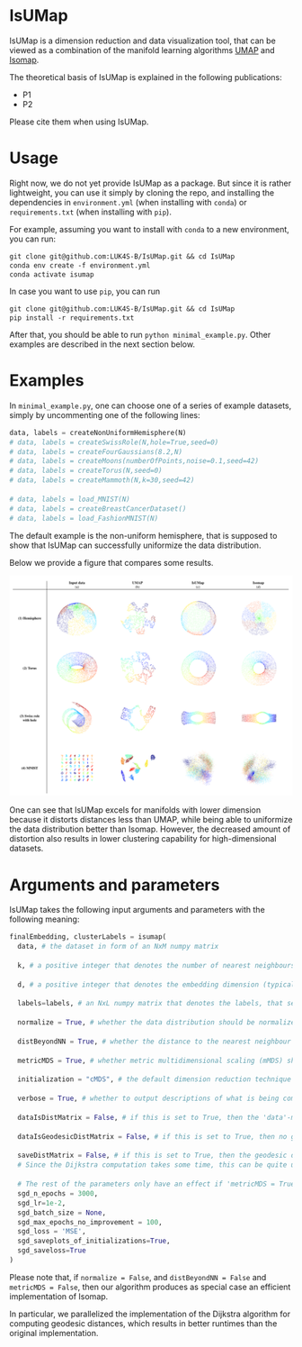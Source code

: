 # IsUMap

IsUMap is a dimension reduction and data visualization tool, that can be viewed as a combination of the manifold learning algorithms [UMAP](https://github.com/lmcinnes/umap) and [Isomap](https://scikit-learn.org/stable/modules/generated/sklearn.manifold.Isomap.html).

The theoretical basis of IsUMap is explained in the following publications:
  - P1
  - P2

Please cite them when using IsUMap.

# Usage

Right now, we do not yet provide IsUMap as a package. 
But since it is rather lightweight, you can use it simply by cloning the repo, and installing the dependencies in `environment.yml` (when installing with `conda`) or `requirements.txt` (when installing with `pip`). 

For example, assuming you want to install with `conda` to a new environment, you can run:
```
git clone git@github.com:LUK4S-B/IsUMap.git && cd IsUMap
conda env create -f environment.yml
conda activate isumap
```
In case you want to use `pip`, you can run
```
git clone git@github.com:LUK4S-B/IsUMap.git && cd IsUMap
pip install -r requirements.txt
```

After that, you should be able to run `python minimal_example.py`. Other examples are described in the next section below.

# Examples

In `minimal_example.py`, one can choose one of a series of example datasets, simply by uncommenting one of the following lines:

```python
data, labels = createNonUniformHemisphere(N)
# data, labels = createSwissRole(N,hole=True,seed=0)
# data, labels = createFourGaussians(8.2,N)
# data, labels = createMoons(numberOfPoints,noise=0.1,seed=42)
# data, labels = createTorus(N,seed=0)
# data, labels = createMammoth(N,k=30,seed=42)

# data, labels = load_MNIST(N)
# data, labels = createBreastCancerDataset()
# data, labels = load_FashionMNIST(N)
```

The default example is the non-uniform hemisphere, that is supposed to show that IsUMap can successfully uniformize the data distribution. 

Below we provide a figure that compares some results.

![Comparison of 3 manifold learning methods](./Results/IsUMap_comparison.png)

One can see that IsUMap excels for manifolds with lower dimension because it distorts distances less than UMAP, while being able to uniformize the data distribution better than Isomap. However, the decreased amount of distortion also results in lower clustering capability for high-dimensional datasets.

# Arguments and parameters

IsUMap takes the following input arguments and parameters with the following meaning:
```python
finalEmbedding, clusterLabels = isumap(
  data, # the dataset in form of an NxM numpy matrix

  k, # a positive integer that denotes the number of nearest neighbours of each datapoint (typically 5-50)

  d, # a positive integer that denotes the embedding dimension (typically 2 or 3)

  labels=labels, # an NxL numpy matrix that denotes the labels, that serve as colors in the visualization plots

  normalize = True, # whether the data distribution should be normalized

  distBeyondNN = True, # whether the distance to the nearest neighbour should be subtracted (to counter-act the curse of dimensionality to some extent)
  
  metricMDS = True, # whether metric multidimensional scaling (mMDS) should be performed via stochastic gradient descent or not

  initialization = "cMDS", # the default dimension reduction technique that initializes the stochastic gradient descent procedure of metric MDS. The default option is classical MDS "cMDS". Alternative choices are "spectral" and "random". If metricMDS = False, then the "initialization" is used as the final embedding.

  verbose = True, # whether to output descriptions of what is being computed

  dataIsDistMatrix = False, # if this is set to True, then the 'data'-matrix is directly supposed to be in the format of an NxN symmetric distance matrix and local neighbourhoods and geodesic distances are then computed based on this matrix. Please only set this to True if your 'data' has the right format.

  dataIsGeodesicDistMatrix = False, # if this is set to True, then no geodesic distance matrix is computed from the data but the 'data'-matrix is directly used for dimension reduction. Please only set this to True if your 'data' has the right format, i.e. is an NxN symmetric distance matrix and you do not want to compute geodesic distances anymore.

  saveDistMatrix = False, # if this is set to True, then the geodesic distance matrix, that is computed with the Dijkstra algorithm before the dimension reduction, is stored. 
  # Since the Dijkstra computation takes some time, this can be quite useful in combination with the 'dataIsGeodesicDistMatrix' parameter above: In the first run, you can set 'dataIsGeodesicDistMatrix = False' and 'saveDistMatrix = True' to store the geodesic distance matrix and in subsequent runs, you can load the geodesic distance matrix from the file it was stored in, and set 'dataIsGeodesicDistMatrix = True' (and 'saveDistMatrix = False') in order to avoid recomputing it.

  # The rest of the parameters only have an effect if 'metricMDS = True'. In that case, they influence the behaviour of the stochastic gradient descent (SGD) procedure that is used for metric multidimensional scaling.
  sgd_n_epochs = 3000, 
  sgd_lr=1e-2, 
  sgd_batch_size = None,
  sgd_max_epochs_no_improvement = 100, 
  sgd_loss = 'MSE', 
  sgd_saveplots_of_initializations=True, 
  sgd_saveloss=True
)
```
Please note that, if `normalize = False`, and  `distBeyondNN = False` and `metricMDS = False`, then our algorithm produces as special case an efficient implementation of Isomap.

In particular, we parallelized the implementation of the Dijkstra algorithm for computing geodesic distances, which results in better runtimes than the original implementation.